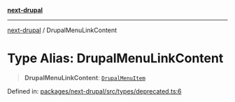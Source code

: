 [**next-drupal**](../README.md)

---

[next-drupal](../globals.md) / DrupalMenuLinkContent

# Type Alias: DrupalMenuLinkContent

> **DrupalMenuLinkContent**: [`DrupalMenuItem`](../interfaces/DrupalMenuItem.md)

Defined in: [packages/next-drupal/src/types/deprecated.ts:6](https://github.com/chapter-three/next-drupal/blob/e9ce3be1c38aebdcd2cc8c7ae8d8fa2dab7f46bf/packages/next-drupal/src/types/deprecated.ts#L6)
